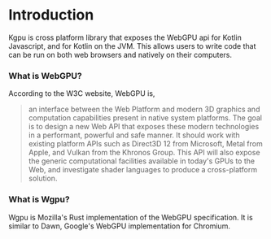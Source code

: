 # Introduction
Kgpu is cross platform library that exposes the WebGPU api for Kotlin Javascript, and for Kotlin on the JVM. 
This allows users to write code that can be run on both web browsers and natively on their computers. 

### What is WebGPU?
According to the W3C website, WebGPU is,
> an interface between the Web Platform and modern 3D graphics and computation capabilities present
> in native system platforms. The goal is to design a new Web API that exposes these modern technologies
> in a performant, powerful and safe manner. It should work with existing platform APIs such as Direct3D 12
> from Microsoft, Metal from Apple, and Vulkan from the Khronos Group. This API will also expose the generic 
>computational facilities available in today's GPUs to the Web, and investigate shader languages to produce a
> cross-platform solution.

### What is Wgpu?
Wgpu is Mozilla's Rust implementation of the WebGPU specification. It is similar to Dawn, Google's WebGPU implementation 
for Chromium. 